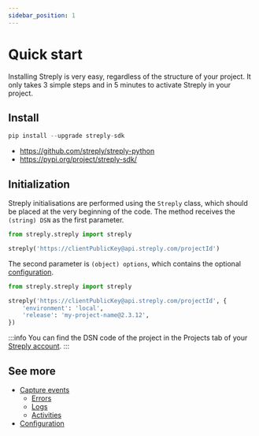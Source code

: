 ```yaml
---
sidebar_position: 1
---
```


# Quick start

Installing Streply is very easy, regardless of the structure of your project. It only takes 3 simple steps and in 5 minutes to activate Streply in your project.

## Install

```python
pip install --upgrade streply-sdk
```

- https://github.com/streply/streply-python
- https://pypi.org/project/streply-sdk/

## Initialization

Streply initialisations are performed using the `Streply` class, which should be placed at the very beginning of the code. The method receives the `(string) DSN` as the first parameter.

```python
from streply.streply import streply

streply('https://clientPublicKey@api.streply.com/projectId')
```

The second parameter is `(object) options`, which contains the optional [configuration](configuration).

```python
from streply.streply import streply

streply('https://clientPublicKey@api.streply.com/projectId', {
    'environment': 'local',
    'release': 'my-project-name@2.3.12',
})
```

:::info
You can find the DSN code of the project in the Projects tab of your [Streply account](https://app.streply.com/projects).
:::

## See more
- [Capture events](capture-events)
  - [Errors](capture-events/errors)
  - [Logs](capture-events/logs)
  - [Activities](capture-events/activities)
- [Configuration](configuration)
